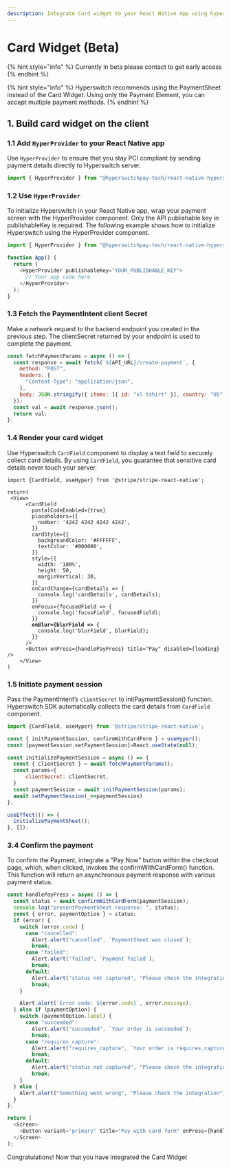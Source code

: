 ```yaml
---
description: Integrate Card widget to your React Native App using hyperswitch-node
---
```


# Card Widget (Beta)

{% hint style="info" %}
Currently in beta please contact to get early access
{% endhint %}

{% hint style="info" %}
Hyperswitch recommends using the PaymentSheet instead of the Card Widget. Using only the Payment Element, you can accept multiple payment methods.
{% endhint %}

## 1. Build card widget on the client

### 1.1 Add `HyperProvider` to your React Native app

Use `HyperProvider` to ensure that you stay PCI compliant by sending payment details directly to Hyperswitch server.

```js
import { HyperProvider } from "@hyperswitchpay-tech/react-native-hyperswitch";
```

### 1.2 Use `HyperProvider`

To initialize Hyperswitch in your React Native app, wrap your payment screen with the HyperProvider component. Only the API publishable key in publishableKey is required. The following example shows how to initialize Hyperswitch using the HyperProvider component.

```js
import { HyperProvider } from "@hyperswitchpay-tech/react-native-hyperswitch ";

function App() {
  return (
    <HyperProvider publishableKey="YOUR_PUBLISHABLE_KEY">
      // Your app code here
    </HyperProvider>
  );
}
```

### 1.3 Fetch the PaymentIntent client Secret

Make a network request to the backend endpoint you created in the previous step. The clientSecret returned by your endpoint is used to complete the payment.

```js
const fetchPaymentParams = async () => {
  const response = await fetch(`${API_URL}/create-payment`, {
    method: "POST",
    headers: {
      "Content-Type": "application/json",
    },
    body: JSON.stringify({ items: [{ id: "xl-tshirt" }], country: "US" }),
  });
  const val = await response.json();
  return val;
};
```

### 1.4 Render your card widget

Use Hyperswitch `CardField` component to display a text field to securely collect card details. By using `CardField`, you guarantee that sensitive card details never touch your server.

<pre class="language-js"><code class="lang-js">import {CardField, useHyper} from '@stripe/stripe-react-native';

return(
 &#x3C;View>
      &#x3C;CardField
        postalCodeEnabled={true}
        placeholders={{
          number: '4242 4242 4242 4242',
        }}
        cardStyle={{
          backgroundColor: '#FFFFFF',
          textColor: '#000000',
        }}
        style={{
          width: '100%',
          height: 50,
          marginVertical: 30,
        }}
        onCardChange={cardDetails => {
          console.log('cardDetails', cardDetails);
        }}
        onFocus={focusedField => {
          console.log('focusField', focusedField);
        }}
<strong>        onBlur={blurField => {
</strong>          console.log('blurField', blurField);
        }}
      />
      &#x3C;Button onPress={handlePayPress} title="Pay" disabled={loading} />
    &#x3C;/View>
)
</code></pre>

### 1.5 Initiate payment session

Pass the PaymentIntent’s `clientSecret` to initPaymentSession() function. Hyperswitch SDK automatically collects the card details from `CardField` component.

```js
import {CardField, useHyper} from '@stripe/stripe-react-native';

const { initPaymentSession, confirmWithCardForm } = useHyper();
const [paymentSession,setPaymentSession]=React.useState(null);

const initializePaymentSession = async () => {
  const { clientSecret } = await fetchPaymentParams();
  const params={
      clientSecret: clientSecret,
  }
  const paymentSession = await initPaymentSession(params);
  await setPaymentSession(_=>paymentSession)
};

useEffect(() => {
  initializePaymentSheet();
}, []);
```



### 3.4 Confirm the payment

To confirm the Payment, integrate a "Pay Now" button within the checkout page, which, when clicked, invokes the confirmWithCardForm() function. This function will return an asynchronous payment response with various payment status.

```js
const handlePayPress = async () => {
  const status = await confirmWithCardForm(paymentSession);
  console.log("presentPaymentSheet response: ", status);
  const { error, paymentOption } = status;
  if (error) {
    switch (error.code) {
      case "cancelled":
        Alert.alert("cancelled", `PaymentSheet was closed`);
        break;
      case "failed":
        Alert.alert("failed", `Payment failed`);
        break;
      default:
        Alert.alert("status not captured", "Please check the integration");
        break;
    }

    Alert.alert(`Error code: ${error.code}`, error.message);
  } else if (paymentOption) {
    switch (paymentOption.label) {
      case "succeeded":
        Alert.alert("succeeded", `Your order is succeeded`);
        break;
      case "requires_capture":
        Alert.alert("requires_capture", `Your order is requires_capture`);
        break;
      default:
        Alert.alert("status not captured", "Please check the integration");
        break;
    }
  } else {
    Alert.alert("Something went wrong", "Please check the integration");
  }
};

return (
  <Screen>
    <Button variant="primary" title="Pay with card form" onPress={handlePayPress} />
  </Screen>
);
```

Congratulations! Now that you have integrated the Card Widget
